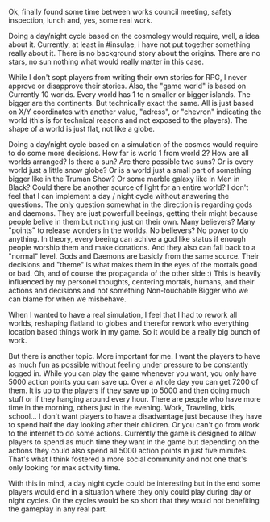 Ok, finally found some time between works council meeting, safety inspection, lunch and, yes, some real work.

Doing a day/night cycle based on the cosmology would require, well, a idea about it. Currently, at least in #insulae, i have not put together something really about it. There is no background story about the origins. There are no stars, no sun nothing what would really matter in this case. 

While I don't sopt players from writing their own stories for RPG, I never approve or disapprove their stories. Also, the "game world" is based on Currently 10 worlds. Every world has 1 to n smaller or bigger islands. The bigger are the continents. But technically exact the same. All is just based on X/Y coordinates with another value, "adress", or "chevron" indicating the world (this is for technical reasons and not exposed to the players). The shape of a world is just flat, not like a globe.

Doing a day/night cycle based on a simulation of the cosmos would require to do some more decisions. How far is world 1 from world 2? How are all worlds arranged? Is there a sun? Are there possible two suns? Or is every world just a little snow globe? Or is a world just a small part of something bigger like in the Truman Show? Or some marble galaxy like in Men in Black?
Could there be another source of light for an entire world?
I don't feel that I can implement a day / night cycle without answering the questions.
The only question somewhat in the direction is regarding gods and daemons. They are just powerfull beeings, getting their might because people belive in them but nothing just on their own. Many believers? Many "points" to release wonders in the worlds. No believers? No power to do anything. In theory, every beeing can achive a god like status if enough people worship them and make donations. And they also can fall back to a "normal" level. Gods and Daemons are basicly from the same source. Their decisions and "theme" is what makes them in the eyes of the mortals good or bad. Oh, and of course the propaganda of the other side :) This is heavily influenced by my personel thoughts, centering mortals, humans, and their actions and decisions and not something Non-touchable Bigger who we can blame for when we misbehave.

When I wanted to have a real simulation, I feel that I had to rework all worlds, reshaping flatland to globes and therefor rework who everything location based things work in my game. So it would be a really big bunch of work.

But there is another topic. More important for me. I want the players to have as much fun as possible without feeling under pressure to be constantly logged in. While you can play the game whenever you want, you only have 5000 action points you can save up. Over a whole day you can get 7200 of them. It is up to the players  if they save up to 5000 and then doing much stuff or if they hanging around every hour.
There are people who have more time in the morning, others just in the evening. Work, Traveling, kids, school... I don't want players to have a disadvantage just because they have to spend half the day looking after their children. Or you can't go from work to the internet to do some actions. Currently the game is designed to allow players to spend as much time they want in the game but depending on the actions they could also spend all 5000 action points in just five minutes. That's what I think fostered a more social community and not one that's only looking for max activity time.

With this in mind, a day night cycle could be interesting but in the end some players would end in a situation where they only could play during day or night cycles. Or the cycles would be so short that they would not benefiting the gameplay in any real part.
